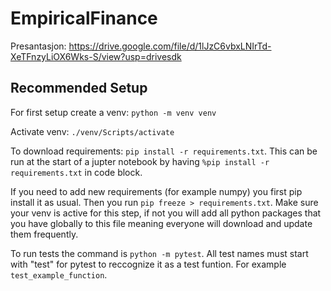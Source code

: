 # EmpiricalFinance

Presantasjon: https://drive.google.com/file/d/1lJzC6vbxLNIrTd-XeTFnzyLiOX6Wks-S/view?usp=drivesdk

## Recommended Setup 
For first setup create a venv: `python -m venv venv`

Activate venv: `./venv/Scripts/activate`

To download requirements: `pip install -r requirements.txt`. This can be run at the start of a jupter notebook by having `%pip install -r requirements.txt` in code block.

If you need to add new requirements (for example numpy) you first pip install it as usual. Then you run `pip freeze > requirements.txt`. Make sure your venv is active for this step, if not you will add all python packages that you have globally to this file meaning everyone will download and update them frequently.  

To run tests the command is `python -m pytest`. All test names must start with "test" for pytest to reccognize it as a test funtion. For example `test_example_function`.
